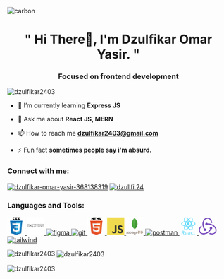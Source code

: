 ![carbon](https://github.com/user-attachments/assets/afde4aa3-fd22-4d51-885b-0e6fe7ce9f77)

<h1 align="center">" Hi There👋, I'm Dzulfikar Omar Yasir. "</h1>
<h3 align="center">Focused on frontend development</h3>

<p align="left"> <img src="https://komarev.com/ghpvc/?username=dzulfikar2403&label=Profile%20views&color=0e75b6&style=flat" alt="dzulfikar2403" /> </p>

- 🌱 I’m currently learning **Express JS**

- 💬 Ask me about **React JS, MERN**

- 📫 How to reach me **dzulfikar2403@gmail.com**

- ⚡ Fun fact **sometimes people say i'm absurd.**

<h3 align="left">Connect with me:</h3>
<p align="left">
<a href="https://linkedin.com/in/dzulfikar-omar-yasir-368138319" target="blank"><img align="center" src="https://raw.githubusercontent.com/rahuldkjain/github-profile-readme-generator/master/src/images/icons/Social/linked-in-alt.svg" alt="dzulfikar-omar-yasir-368138319" height="30" width="40" /></a>
<a href="https://instagram.com/dzullfi.24" target="blank"><img align="center" src="https://raw.githubusercontent.com/rahuldkjain/github-profile-readme-generator/master/src/images/icons/Social/instagram.svg" alt="dzullfi.24" height="30" width="40" /></a>
</p>

<h3 align="left">Languages and Tools:</h3>
<p align="left"> <a href="https://www.w3schools.com/css/" target="_blank" rel="noreferrer"> <img src="https://raw.githubusercontent.com/devicons/devicon/master/icons/css3/css3-original-wordmark.svg" alt="css3" width="40" height="40"/> </a> <a href="https://expressjs.com" target="_blank" rel="noreferrer"> <img src="https://raw.githubusercontent.com/devicons/devicon/master/icons/express/express-original-wordmark.svg" alt="express" width="40" height="40"/> </a> <a href="https://www.figma.com/" target="_blank" rel="noreferrer"> <img src="https://www.vectorlogo.zone/logos/figma/figma-icon.svg" alt="figma" width="40" height="40"/> </a> <a href="https://git-scm.com/" target="_blank" rel="noreferrer"> <img src="https://www.vectorlogo.zone/logos/git-scm/git-scm-icon.svg" alt="git" width="40" height="40"/> </a> <a href="https://www.w3.org/html/" target="_blank" rel="noreferrer"> <img src="https://raw.githubusercontent.com/devicons/devicon/master/icons/html5/html5-original-wordmark.svg" alt="html5" width="40" height="40"/> </a> <a href="https://developer.mozilla.org/en-US/docs/Web/JavaScript" target="_blank" rel="noreferrer"> <img src="https://raw.githubusercontent.com/devicons/devicon/master/icons/javascript/javascript-original.svg" alt="javascript" width="40" height="40"/> </a> <a href="https://www.mongodb.com/" target="_blank" rel="noreferrer"> <img src="https://raw.githubusercontent.com/devicons/devicon/master/icons/mongodb/mongodb-original-wordmark.svg" alt="mongodb" width="40" height="40"/> </a> <a href="https://postman.com" target="_blank" rel="noreferrer"> <img src="https://www.vectorlogo.zone/logos/getpostman/getpostman-icon.svg" alt="postman" width="40" height="40"/> </a> <a href="https://reactjs.org/" target="_blank" rel="noreferrer"> <img src="https://raw.githubusercontent.com/devicons/devicon/master/icons/react/react-original-wordmark.svg" alt="react" width="40" height="40"/> </a> <a href="https://redux.js.org" target="_blank" rel="noreferrer"> <img src="https://raw.githubusercontent.com/devicons/devicon/master/icons/redux/redux-original.svg" alt="redux" width="40" height="40"/> </a> <a href="https://tailwindcss.com/" target="_blank" rel="noreferrer"> <img src="https://www.vectorlogo.zone/logos/tailwindcss/tailwindcss-icon.svg" alt="tailwind" width="40" height="40"/> </a> </p>

<p><img align="left" src="https://github-readme-stats.vercel.app/api/top-langs?username=dzulfikar2403&show_icons=true&locale=en&layout=compact" alt="dzulfikar2403" /></p>

<p>&nbsp;<img align="center" src="https://github-readme-stats.vercel.app/api?username=dzulfikar2403&show_icons=true&locale=en" alt="dzulfikar2403" /></p>

<p><img align="center" src="https://github-readme-streak-stats.herokuapp.com/?user=dzulfikar2403&" alt="dzulfikar2403" /></p>
